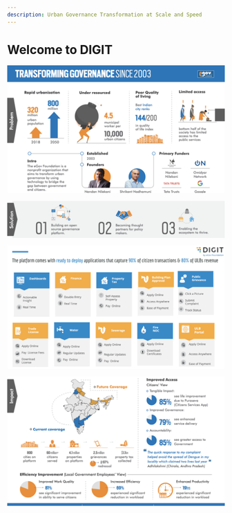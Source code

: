 ```yaml
---
description: Urban Governance Transformation at Scale and Speed
---
```


# Welcome to DIGIT

![](.gitbook/assets/image%20%285%29.png)

![](.gitbook/assets/image%20%282%29.png)

![](.gitbook/assets/image%20%281%29.png)

![](.gitbook/assets/image%20%287%29.png)

